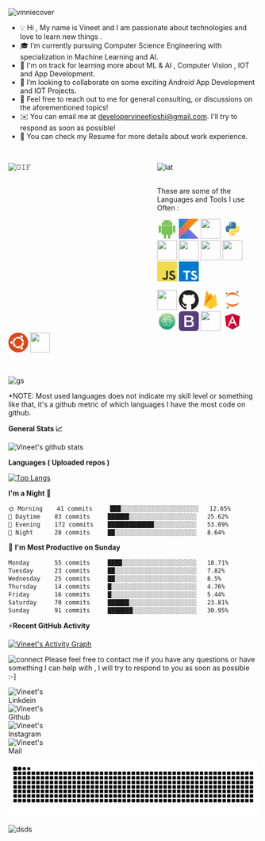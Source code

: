 

  
![vinniecover](https://user-images.githubusercontent.com/52591245/128927298-e396cdd2-1319-45ea-8748-58c0c9a55af3.png)

- 💡  Hi , My name is Vineet and I am passionate about technologies and love to learn new things .
- 🎓  I’m currently pursuing Computer Science Engineering with specialization in Machine Learning and AI.
- 🌱  I'm on track for learning more about ML & AI , Computer Vision , IOT and App Development.
- 💞️  I’m looking to collaborate on some exciting Android App Development and IOT Projects.
- 💬  Feel free to reach out to me for general consulting, or discussions on the aforementioned topics!
- ✉️  You can email me at developervineetjoshi@gmail.com. I'll try to respond as soon as possible!
- 📄  You can check my Resume for more details about work experience.  
<br>

![lat](https://user-images.githubusercontent.com/52591245/129087830-7dfa6174-817a-4323-83b2-8ae2e3886afc.png)
<a target="_blank"><img align="left" height="300" width="300" alt="𝙶𝙸𝙵" src="https://github.com/JayantGoel001/JayantGoel001/blob/master/GIF/github.gif"></a>
<br/> 
<br/>
  
  
  
These are some of the Languages and Tools I use Often :
  
  
<code><img height="40" width="40" src="https://raw.githubusercontent.com/github/explore/80688e429a7d4ef2fca1e82350fe8e3517d3494d/topics/android/android.png"></code>
<code><img height="40" width="40" src="https://raw.githubusercontent.com/github/explore/80688e429a7d4ef2fca1e82350fe8e3517d3494d/topics/kotlin/kotlin.png"></code>
<code><img height="40" width="40" src="https://images.vexels.com/media/users/3/166401/isolated/preview/b82aa7ac3f736dd78570dd3fa3fa9e24-java-programming-language-icon-by-vexels.png"></code>
<code><img height="40" width="40" src="https://raw.githubusercontent.com/github/explore/80688e429a7d4ef2fca1e82350fe8e3517d3494d/topics/python/python.png"></code>
<code><img height="40" width="40" src="https://www.naveedashfaq.me/img/c++.png"></code>
<code><img height="40" width="40" src="https://cdn.iconscout.com/icon/free/png-512/c-programming-569564.png"></code>
<code><img height="40" width="40" src="https://www.flaticon.com/svg/static/icons/svg/1216/1216733.svg"></code>
<code><img height="40" width="40" src="https://cdn.iconscout.com/icon/free/png-256/css-131-722685.png"></code>
<code><img height="40" width="40" src="https://raw.githubusercontent.com/github/explore/80688e429a7d4ef2fca1e82350fe8e3517d3494d/topics/javascript/javascript.png"></code>
<code><img height="40" width="40" src="https://raw.githubusercontent.com/github/explore/80688e429a7d4ef2fca1e82350fe8e3517d3494d/topics/typescript/typescript.png"></code>
  
  
<code><img height="40" width="40" src="https://upload.wikimedia.org/wikipedia/commons/thumb/3/3f/Git_icon.svg/1024px-Git_icon.svg.png"></code>
<code><img height="40" width="40" src="https://raw.githubusercontent.com/github/explore/80688e429a7d4ef2fca1e82350fe8e3517d3494d/topics/github-api/github-api.png"></code>
<code><img height="40" width="40" src="https://raw.githubusercontent.com/github/explore/80688e429a7d4ef2fca1e82350fe8e3517d3494d/topics/firebase/firebase.png"></code>
<code><img height="40" width="40" src="https://raw.githubusercontent.com/github/explore/80688e429a7d4ef2fca1e82350fe8e3517d3494d/topics/jupyter-notebook/jupyter-notebook.png"></code>
<code><img height="40" width="40" src="https://raw.githubusercontent.com/github/explore/80688e429a7d4ef2fca1e82350fe8e3517d3494d/topics/atom/atom.png"></code>
<code><img height="40" width="40" src="https://raw.githubusercontent.com/github/explore/80688e429a7d4ef2fca1e82350fe8e3517d3494d/topics/bootstrap/bootstrap.png"></code>
<code><img height="40" width="40" src="https://encrypted-tbn0.gstatic.com/images?q=tbn:ANd9GcRT1PKsfJXnxOqnTRiIZ8VcdJDYBXD-qZnnpw&usqp=CAU"></code>
<code><img height="40" width="40" src="https://raw.githubusercontent.com/github/explore/80688e429a7d4ef2fca1e82350fe8e3517d3494d/topics/angular/angular.png"></code>
<code><img height="40" width="40" src="https://raw.githubusercontent.com/github/explore/80688e429a7d4ef2fca1e82350fe8e3517d3494d/topics/ubuntu/ubuntu.png"></code>
<code><img height="40" width="40" src="https://cdn.iconscout.com/icon/free/png-512/mongodb-3-1175138.png"></code>  
  
<br/>
  
  

![gs](https://user-images.githubusercontent.com/52591245/128913620-ff45371d-27ee-4803-a248-a1c7f824c12d.png)

*NOTE: Most used languages does not indicate my skill level or something like that, it's a github metric of which languages I have the most code on github.  
  
**General Stats 📈**  
  
![Vineet's github stats](https://github-readme-stats.vercel.app/api?username=developervineetjoshi&show_icons=true&title_color=ffc857&icon_color=8ac926&text_color=daf7dc&bg_color=151515&hide=["stars"])
  
**Languages ( Uploaded repos )**  
  
[![Top Langs](https://github-readme-stats.vercel.app/api/top-langs/?username=developervineetjoshi&layout=compact&text_color=daf7dc&bg_color=151515)](https://github.com/developervineetjoshi/github-readme-stats)

<!--START_SECTION:waka-->
**I'm a Night 🦉** 

  
```text
🌞 Morning    41 commits     ███░░░░░░░░░░░░░░░░░░░░░░   12.65% 
🌆 Daytime    83 commits     ██████░░░░░░░░░░░░░░░░░░░   25.62% 
🌃 Evening    172 commits    █████████████░░░░░░░░░░░░   53.09% 
🌙 Night      28 commits     ██░░░░░░░░░░░░░░░░░░░░░░░   8.64%

```
📅 **I'm Most Productive on Sunday** 

```text
Monday       55 commits     ████░░░░░░░░░░░░░░░░░░░░░   18.71% 
Tuesday      23 commits     ██░░░░░░░░░░░░░░░░░░░░░░░   7.82% 
Wednesday    25 commits     ██░░░░░░░░░░░░░░░░░░░░░░░   8.5% 
Thursday     14 commits     █░░░░░░░░░░░░░░░░░░░░░░░░   4.76% 
Friday       16 commits     █░░░░░░░░░░░░░░░░░░░░░░░░   5.44% 
Saturday     70 commits     ██████░░░░░░░░░░░░░░░░░░░   23.81% 
Sunday       91 commits     ███████░░░░░░░░░░░░░░░░░░   30.95%

```

⚡**Recent GitHub Activity**  

   <a href="https://github.com/developervineetjoshi"><img alt="Vineet's Activity Graph" src="https://activity-graph.herokuapp.com/graph?username=developervineetjoshi&custom_title=Vineet%20Joshi's%20Contribution%20Graph&theme=react-dark" /></a>
<br/>
  
  
![connect](https://user-images.githubusercontent.com/52591245/129298669-15dc40d6-14bd-4b3e-81d8-8447e3cf7468.png)
Please feel free to contact me if you have any questions or have something I can help with , I will try to respond to you as soon as possible :-]
  
  
<a href="www.linkedin.com/in/techievineet">
  <img align="left" alt="Vineet's Linkdein" width="100px" src="https://img.shields.io/badge/Linkedin-0A66C2?style=for-the-badge&logo=Linkedin&logoColor=white" />
</a>
<br><br>
<a href="https://github.com/amandewatnitrr">
  <img align="left" alt="Vineet's Github" width="100px" src="https://img.shields.io/badge/Github-181717?style=for-the-badge&logo=Github&logoColor=white" />
</a>
<br><br>
<a href="https://www.instagram.com/vineetj0shi/">
  <img align="left" alt="Vineet's Instagram" width="100px" src="https://img.shields.io/badge/Instagram-E4405F?style=for-the-badge&logo=instagram&logoColor=white" />
</a>
<br><br>
<a href="mailto:developervineetjoshi@gmail.com">
  <img align="left" alt="Vineet's Mail" width="70px" src="https://img.shields.io/badge/Gmail-EA4335?style=for-the-badge&logo=Gmail&logoColor=white" />
</a>
<br><br>
  
  
<!-- Don't Run Contribution Graph(Generate Snake) Action on your default Branch-->
![𝙶𝚒𝚝𝚑𝚞𝚋 𝙲𝚘𝚗𝚝𝚛𝚒𝚋𝚞𝚝𝚒𝚘𝚗 𝙶𝚛𝚊𝚙𝚑](https://github.com/JayantGoel001/JayantGoel001/blob/main/github-contribution-grid-snake.svg)
<!-- Don't Run Contribution Graph(Generate Snake) Action on your default Branch -->
![dsds](https://user-images.githubusercontent.com/52591245/129184213-f8c8ee8f-a30b-4831-973b-a6d839fb67a5.png)
